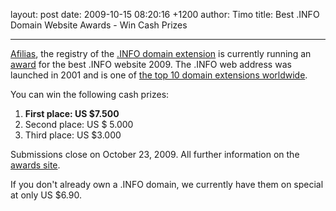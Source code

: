 layout: post
date: 2009-10-15 08:20:16 +1200
author: Timo
title: Best .INFO Domain Website Awards - Win Cash Prizes


----

[Afilias](http://afilias.info), the registry of the [.INFO domain extension](https://iwantmyname.com/domains/info-domain-name-registration-for-information ".INFO domain") is currently running an [award](http://www.info-award.info ".INFO Domain Award 2009") for the best .INFO website 2009. The .INFO web address was launched in 2001 and is one of [the top 10 domain extensions worldwide](https://iwantmyname.com/blog/2009/10/top-10-global-domain-extensions-statistics-numbers.html "Top 10 Domain Extensions").

You can win the following cash prizes:

1.  **First place: US $7.500**
2.  Second place: US $ 5.000
3.  Third place: US $3.000

Submissions close on October 23, 2009. All further information on the [awards site](http://www.info-award.info/).

If you don't already own a .INFO domain, we currently have them on special at only US $6.90.
